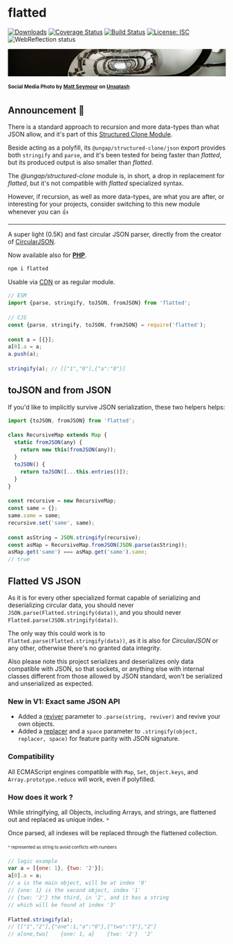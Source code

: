 # flatted

[![Downloads](https://img.shields.io/npm/dm/flatted.svg)](https://www.npmjs.com/package/flatted) [![Coverage Status](https://coveralls.io/repos/github/WebReflection/flatted/badge.svg?branch=main)](https://coveralls.io/github/WebReflection/flatted?branch=main) [![Build Status](https://travis-ci.com/WebReflection/flatted.svg?branch=main)](https://travis-ci.com/WebReflection/flatted) [![License: ISC](https://img.shields.io/badge/License-ISC-yellow.svg)](https://opensource.org/licenses/ISC) ![WebReflection status](https://offline.report/status/webreflection.svg)

![snow flake](./flatted.jpg)

<sup>**Social Media Photo by [Matt Seymour](https://unsplash.com/@mattseymour) on [Unsplash](https://unsplash.com/)**</sup>

## Announcement 📣

There is a standard approach to recursion and more data-types than what JSON allow, and it's part of this [Structured Clone Module](https://github.com/ungap/structured-clone/#readme).

Beside acting as a polyfill, its `@ungap/structured-clone/json` export provides both `stringify` and `parse`, and it's been tested for being faster than *flatted*, but its produced output is also smaller than *flatted*.

The *@ungap/structured-clone* module is, in short, a drop in replacement for *flatted*, but it's not compatible with *flatted* specialized syntax.

However, if recursion, as well as more data-types, are what you are after, or interesting for your projects, consider switching to this new module whenever you can 👍

- - -

A super light (0.5K) and fast circular JSON parser, directly from the creator of [CircularJSON](https://github.com/WebReflection/circular-json/#circularjson).

Now available also for **[PHP](./php/flatted.php)**.

```js
npm i flatted
```

Usable via [CDN](https://unpkg.com/flatted) or as regular module.

```js
// ESM
import {parse, stringify, toJSON, fromJSON} from 'flatted';

// CJS
const {parse, stringify, toJSON, fromJSON} = require('flatted');

const a = [{}];
a[0].a = a;
a.push(a);

stringify(a); // [["1","0"],{"a":"0"}]
```

## toJSON and from JSON

If you'd like to implicitly survive JSON serialization, these two helpers helps:

```js
import {toJSON, fromJSON} from 'flatted';

class RecursiveMap extends Map {
  static fromJSON(any) {
    return new this(fromJSON(any));
  }
  toJSON() {
    return toJSON([...this.entries()]);
  }
}

const recursive = new RecursiveMap;
const same = {};
same.same = same;
recursive.set('same', same);

const asString = JSON.stringify(recursive);
const asMap = RecursiveMap.fromJSON(JSON.parse(asString));
asMap.get('same') === asMap.get('same').same;
// true
```


## Flatted VS JSON

As it is for every other specialized format capable of serializing and deserializing circular data, you should never `JSON.parse(Flatted.stringify(data))`, and you should never `Flatted.parse(JSON.stringify(data))`.

The only way this could work is to `Flatted.parse(Flatted.stringify(data))`, as it is also for _CircularJSON_ or any other, otherwise there's no granted data integrity.

Also please note this project serializes and deserializes only data compatible with JSON, so that sockets, or anything else with internal classes different from those allowed by JSON standard, won't be serialized and unserialized as expected.


### New in V1: Exact same JSON API

  * Added a [reviver](https://developer.mozilla.org/en-US/docs/Web/JavaScript/Reference/Global_Objects/JSON/parse#Syntax) parameter to `.parse(string, reviver)` and revive your own objects.
  * Added a [replacer](https://developer.mozilla.org/en-US/docs/Web/JavaScript/Reference/Global_Objects/JSON/stringify#Syntax) and a `space` parameter to `.stringify(object, replacer, space)` for feature parity with JSON signature.


### Compatibility
All ECMAScript engines compatible with `Map`, `Set`, `Object.keys`, and `Array.prototype.reduce` will work, even if polyfilled.


### How does it work ?
While stringifying, all Objects, including Arrays, and strings, are flattened out and replaced as unique index. `*`

Once parsed, all indexes will be replaced through the flattened collection.

<sup><sub>`*` represented as string to avoid conflicts with numbers</sub></sup>

```js
// logic example
var a = [{one: 1}, {two: '2'}];
a[0].a = a;
// a is the main object, will be at index '0'
// {one: 1} is the second object, index '1'
// {two: '2'} the third, in '2', and it has a string
// which will be found at index '3'

Flatted.stringify(a);
// [["1","2"],{"one":1,"a":"0"},{"two":"3"},"2"]
// a[one,two]    {one: 1, a}    {two: '2'}  '2'
```
